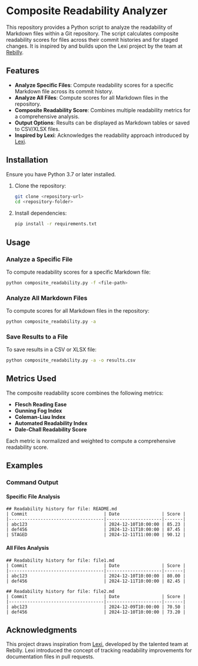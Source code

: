 # Composite Readability Analyzer

This repository provides a Python script to analyze the readability of Markdown files within a Git repository. The script calculates composite readability scores for files across their commit histories and for staged changes. It is inspired by and builds upon the Lexi project by the team at [Rebilly](https://github.com/Rebilly/lexi).

## Features

- **Analyze Specific Files**: Compute readability scores for a specific Markdown file across its commit history.
- **Analyze All Files**: Compute scores for all Markdown files in the repository.
- **Composite Readability Score**: Combines multiple readability metrics for a comprehensive analysis.
- **Output Options**: Results can be displayed as Markdown tables or saved to CSV/XLSX files.
- **Inspired by Lexi**: Acknowledges the readability approach introduced by [Lexi](https://github.com/Rebilly/lexi).

## Installation

Ensure you have Python 3.7 or later installed.

1. Clone the repository:
   ```bash
   git clone <repository-url>
   cd <repository-folder>
   ```

2. Install dependencies:
   ```bash
   pip install -r requirements.txt
   ```

## Usage

### Analyze a Specific File

To compute readability scores for a specific Markdown file:
```bash
python composite_readability.py -f <file-path>
```

### Analyze All Markdown Files

To compute scores for all Markdown files in the repository:
```bash
python composite_readability.py -a
```

### Save Results to a File

To save results in a CSV or XLSX file:
```bash
python composite_readability.py -a -o results.csv
```

## Metrics Used

The composite readability score combines the following metrics:

- **Flesch Reading Ease**
- **Gunning Fog Index**
- **Coleman-Liau Index**
- **Automated Readability Index**
- **Dale-Chall Readability Score**

Each metric is normalized and weighted to compute a comprehensive readability score.

## Examples

### Command Output

#### Specific File Analysis
```
## Readability history for file: README.md
| Commit                             | Date                | Score |
|------------------------------------|---------------------|-------|
| abc123                             | 2024-12-10T10:00:00 | 85.23 |
| def456                             | 2024-12-11T10:00:00 | 87.45 |
| STAGED                             | 2024-12-11T11:00:00 | 90.12 |
```

#### All Files Analysis
```
## Readability history for file: file1.md
| Commit                             | Date                | Score |
|------------------------------------|---------------------|-------|
| abc123                             | 2024-12-10T10:00:00 | 80.00 |
| def456                             | 2024-12-11T10:00:00 | 82.45 |

## Readability history for file: file2.md
| Commit                             | Date                | Score |
|------------------------------------|---------------------|-------|
| abc123                             | 2024-12-09T10:00:00 | 70.50 |
| def456                             | 2024-12-10T10:00:00 | 73.20 |
```

## Acknowledgments

This project draws inspiration from [Lexi](https://github.com/Rebilly/lexi), developed by the talented team at Rebilly. Lexi introduced the concept of tracking readability improvements for documentation files in pull requests.

